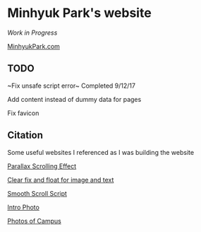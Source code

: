 # Minhyuk Park's website
*Work in Progress*

[MinhyukPark.com](https://minhyukpark.com "Minhyuk Park's Website")
## TODO

~Fix unsafe script error~ Completed 9/12/17

Add content instead of dummy data for pages

Fix favicon
## Citation
Some useful websites I referenced as I was building the website

[Parallax Scrolling Effect](https://1stwebdesigner.com/parallax-scrolling-tutorial/ "1stWebdesigner tutorial")

[Clear fix and float for image and text](http://nicolasgallagher.com/micro-clearfix-hack/ "Nicholas Gallagher hack")

[Smooth Scroll Script](https://www.w3schools.com/jquery/tryit.asp?filename=tryjquery_eff_animate_smoothscroll "w3schools tutorial")

[Intro Photo](http://www.freepik.com/free-photos-vectors/background "Background image created by Tirachard - Freepik.com")

[Photos of Campus](https://admissions.illinois.edu/Visit/Photo-Tour/index "Photo Tour of Illinois Campus")


